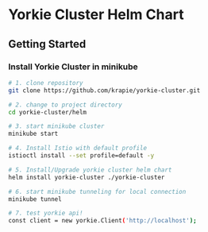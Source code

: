 # Yorkie Cluster Helm Chart

## Getting Started

### Install Yorkie Cluster in minikube

```bash
# 1. clone repository
git clone https://github.com/krapie/yorkie-cluster.git

# 2. change to project directory
cd yorkie-cluster/helm

# 3. start minikube cluster
minikube start

# 4. Install Istio with default profile
istioctl install --set profile=default -y

# 5. Install/Upgrade yorkie cluster helm chart
helm install yorkie-cluster ./yorkie-cluster

# 6. start minikube tunneling for local connection
minikube tunnel

# 7. test yorkie api!
const client = new yorkie.Client('http://localhost');
```
